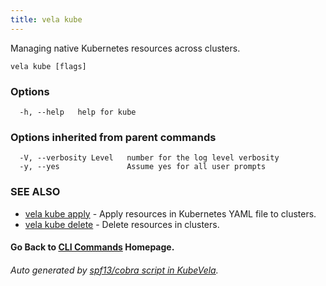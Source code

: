 ```yaml
---
title: vela kube
---
```


Managing native Kubernetes resources across clusters.

```
vela kube [flags]
```

### Options

```
  -h, --help   help for kube
```

### Options inherited from parent commands

```
  -V, --verbosity Level   number for the log level verbosity
  -y, --yes               Assume yes for all user prompts
```

### SEE ALSO


* [vela kube apply](vela_kube_apply.md)	 - Apply resources in Kubernetes YAML file to clusters.
* [vela kube delete](vela_kube_delete.md)	 - Delete resources in clusters.

#### Go Back to [CLI Commands](vela.md) Homepage.


###### Auto generated by [spf13/cobra script in KubeVela](https://github.com/kubevela/kubevela/tree/master/hack/docgen).
